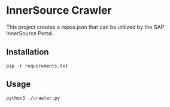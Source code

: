 # InnerSource Crawler
This project creates a repos.json that can be utilized by the SAP InnerSource Portal. 

## Installation
`pip -r requirements.txt`

## Usage
`python3 ./crawler.py`